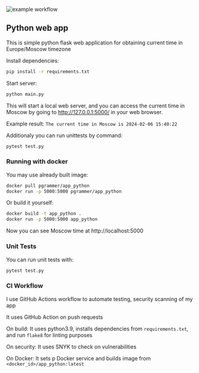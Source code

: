 ![example workflow](https://github.com/Antony-Sk/S24-DevOps-labs/.github/workflows/python.yml/badge.svg)

## Python web app

This is simple python flask web application for obtaining current time in Europe/Moscow timezone

Install dependencies:
```bash
pip install -r requirements.txt
```
Start server:
```bash
python main.py
```
This will start a local web server, and you can access the current time in Moscow by going to http://127.0.0.1:5000/ in your web browser.

Example result:
```The current time in Moscow is 2024-02-06 15:40:22```


Additionaly you can run unittests by command:
```bash
pytest test.py
```

### Running with docker

You may use already built image:

```bash
docker pull pgrammer/app_python
docker run -p 5000:5000 pgrammer/app_python
```

Or build it yourself:

```bash
docker build -t app_python .
docker run -p 5000:5000 app_python
```

Now you can see Moscow time at http://localhost:5000

### Unit Tests

You can run unit tests with:
```bash
pytest test.py
```
### CI Workflow

I use GitHub Actions workflow to automate testing, security scanning of my app

It uses GitHub Action on push requests

On build: It uses python3.9, installs dependencies from `requirements.txt`, and run `flake8` for linting purposes

On security: It uses SNYK to check on vulnerabilities

On Docker: It sets p Docker service and builds image from `<docker_id>/app_python:latest`
